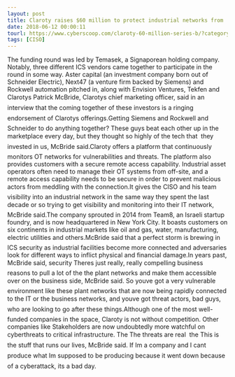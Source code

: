 ```yaml
---
layout: post
title: Claroty raises $60 million to protect industrial networks from 'perfect storm' of cyberthreats
date: 2018-06-12 00:00:11
tourl: https://www.cyberscoop.com/claroty-60-million-series-b/?category_news=technology
tags: [CISO]
---
```

The funding round was led by Temasek, a Signaporean holding company. Notably, three different ICS vendors came together to participate in the round in some way. Aster capital (an investment company born out of Schneider Electric), Next47 (a venture firm backed by Siemens) and Rockwell automation pitched in, along with Envision Ventures, Tekfen and Clarotys Patrick McBride, Clarotys chief marketing officer, said in an interview that the coming together of these investors is a ringing endorsement of Clarotys offerings.Getting Siemens and Rockwell and Schneider to do anything together? These guys beat each other up in the marketplace every day, but they thought so highly of the tech that  they invested in us, McBride said.Claroty offers a platform that continuously monitors OT networks for vulnerabilities and threats. The platform also provides customers with a secure remote access capability. Industrial asset operators often need to manage their OT systems from off-site, and a remote access capability needs to be secure in order to prevent malicious actors from meddling with the connection.It gives the CISO and his team visibility into an industrial network in the same way they spent the last decade or so trying to get visibility and monitoring into their IT network, McBride said.The company sprouted in 2014 from Team8, an Israeli startup foundry, and is now headquartered in New York City. It boasts customers on six continents in industrial markets like oil and gas, water, manufacturing, electric utilities and others.McBride said that a perfect storm is brewing in ICS security as industrial facilities become more connected and adversaries look for different ways to inflict physical and financial damage.In years past, McBride said, security Theres just really, really compelling business reasons to pull a lot of the the plant networks and make them accessible over on the business side, McBride said. So youve got a very vulnerable environment like these plant networks that are now being rapidly connected to the IT or the business networks, and youve got threat actors, bad guys, who are looking to go after these things.Although one of the most well-funded companies in the space, Claroty is not without competition. Other companies like Stakeholders are now undoubtedly more watchful on cyberthreats to critical infrastructure. The The threats are real  the This is the stuff that runs our lives, McBride said. If Im a company and I cant produce what Im supposed to be producing because it went down because of a cyberattack, its a bad day.
